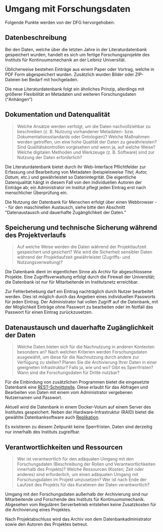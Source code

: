 # Umgang mit Forschungsdaten

Folgende Punkte werden von der DFG hervorgehoben:

## Datenbeschreibung

Bei den Daten, welche über die letzten Jahre in der Literaturdatenbank gespeichert wurden, handelt es sich um fertige Forschungsprojekte des Instituts für Kontinuumsmechanik an der Leibniz Universität.

Üblicherweise bestehen Einträge aus einem Paper oder Vortrag, welche in PDF Form abgespeichert wurden. Zusätzlich wurden Bilder oder ZIP-Dateien bei Bedarf mit hochgeladen.

Die neue Literaturdatenbank folgt ein ähnliches Prinzip, allerdings mit größerer Flexibilität an Metadaten und weiteren Forschungsdaten (<q>Anhängen</q>)

## Dokumentation und Datenqualität

> Welche Ansätze werden verfolgt, um die Daten nachvollziehbar zu beschreiben (z. B. Nutzung vorhandener Metadaten- bzw. Dokumentationsstandards oder Ontologien)? Welche Maßnahmen werden getroffen, um eine hohe Qualität der Daten zu gewährleisten? Sind Qualitätskontrollen vorgesehen und wenn ja, auf welche Weise? Welche digitalen Methoden und Werkzeuge (z. B. Software) sind zur Nutzung der Daten erforderlich?

Die Literaturdatenbank bietet durch ihr Web-Interface Pflichtfelder zur Erfassung und Bearbeitung von Metadaten (beispielsweise _Titel, Autor, Datum,_ etc.) und gewährleistet so Datenintegrität. Die eigentliche Datenqualität hängt in diesem Fall von den individuellen Autoren der Einträge ab; ein Administrator im Institut pflegt jeden Eintrag erst nach menschlicher Überprüfung ein.

Die Nutzung der Datenbank für Menschen erfolgt über einen Webbrowser -- für den maschinellen Austausch, siehe bitte den Abschnitt <q>Datenaustausch und dauerhafte Zugänglichkeit der Daten.</q>

## Speicherung und technische Sicherung während des Projektverlaufs

> Auf welche Weise werden die Daten während der Projektlaufzeit gespeichert und gesichert? Wie wird die Sicherheit sensibler Daten während der Projektlaufzeit gewährleistet (Zugriffs- und Nutzungsverwaltung)?

Die Datenbank dient im eigentlichen Sinne als Archiv für abgeschlossene Projekte. Eine Zugriffsverwaltung erfolgt durch die Firewall der Universität; die Datenbank ist nur für Mitarbeitende im Institutsnetz erreichbar.

Zur Fehlerbehebung darf ein Eintrag nachträglich durch Nutzer bearbeitet werden. Dies ist möglich durch das Angeben eines individuellen Passworts für jeden Eintrag. Der Administrator hat vollen Zugriff auf die Datenbank, mit der Möglichkeit Einträge ohne Passwort zu bearbeiten oder im Notfall das Passwort für einen Eintrag zurückzusetzen.

##  Datenaustausch und dauerhafte Zugänglichkeit der Daten

> Welche Daten bieten sich für die Nachnutzung in anderen Kontexten besonders an? Nach welchen Kriterien werden Forschungsdaten ausgewählt, um diese für die Nachnutzung durch andere zur Verfügung zu stellen? Planen Sie die Archivierung Ihrer Daten in einer geeigneten Infrastruktur? Falls ja, wie und wo? Gibt es Sperrfristen? Wann sind die Forschungsdaten für Dritte nutzbar?

Für die Einbindung von zusätzlichen Programmen bietet die eingesetzte Datenbank eine [REST-Schnittstelle](https://docs.couchdb.org/en/stable/intro/api.html). Diese erlaubt für das Abfragen und Bearbeiten von Daten mit einem vom Administrator vergebenen Nutzernamen und Passwort.

Aktuell wird die Datenbank in einem Docker-Volum	 auf einem Server des Institutes gespeichert. Neben der Hardware-Infrastruktur (RAID) bietet die gewählte Datenbanksoftware auch [Replikation](https://docs.couchdb.org/en/stable/replication/intro.html).

Es existieren zu diesem Zeitpunkt keine Sperrfristen. Daten sind derzeitig nur innerhalb des Instituts zugreifbar.

## Verantwortlichkeiten und Ressourcen

> Wer ist verantwortlich für den adäquaten Umgang mit den Forschungsdaten (Beschreibung der Rollen und Verantwortlichkeiten innerhalb des Projekts)? Welche Ressourcen (Kosten; Zeit oder anderes) sind erforderlich, um einen adäquaten Umgang mit Forschungsdaten im Projekt umzusetzen? Wer ist nach Ende der Laufzeit des Projekts für das Kuratieren der Daten verantwortlich?

Umgang mit den Forschungsdaten außerhalb der Archivierung sind nur Mitarbeitende und Forschende des Instituts für Kontinuumsmechanik. Abgesehen vom Regulären Serverbetrieb entstehen keine Zusatzkosten für die Archivierung eines Projektes.

Nach Projektabschluss wird das Archiv von dem Datenbankadministrator sowie den Autoren des Projektes betreut.